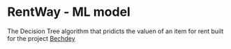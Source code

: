 # RentWay - ML model

The Decision Tree algorithm that pridicts the valuen of an item for rent built for the project [Bechdey](https://github.com/Chinmay-Dorge/bechdey)
